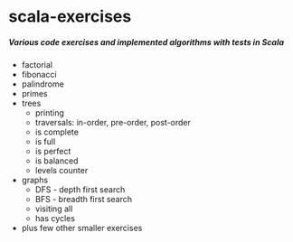 scala-exercises
===============

##### Various code exercises and implemented algorithms with tests in Scala

* factorial
* fibonacci
* palindrome
* primes
* trees
    * printing
    * traversals: in-order, pre-order, post-order
    * is complete
    * is full
    * is perfect
    * is balanced
    * levels counter
* graphs
    * DFS - depth first search
    * BFS - breadth first search
    * visiting all
    * has cycles
* plus few other smaller exercises

